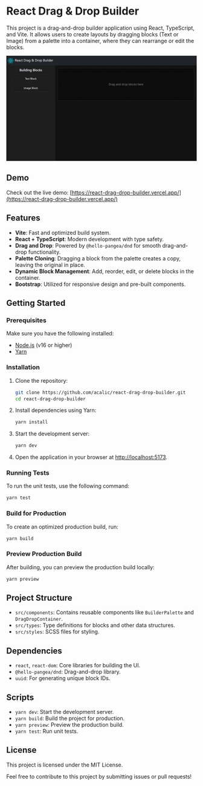 # React Drag & Drop Builder

This project is a drag-and-drop builder application using React, TypeScript, and Vite. It allows users to create layouts by dragging blocks (Text or Image) from a palette into a container, where they can rearrange or edit the blocks.

![Screenshot](./src/assets/screenshot.png)

## Demo

Check out the live demo: [https://react-drag-drop-builder.vercel.app/](https://react-drag-drop-builder.vercel.app/)

## Features

- **Vite**: Fast and optimized build system.
- **React + TypeScript**: Modern development with type safety.
- **Drag and Drop**: Powered by `@hello-pangea/dnd` for smooth drag-and-drop functionality.
- **Palette Cloning**: Dragging a block from the palette creates a copy, leaving the original in place.
- **Dynamic Block Management**: Add, reorder, edit, or delete blocks in the container.
- **Bootstrap**: Utilized for responsive design and pre-built components.

## Getting Started

### Prerequisites

Make sure you have the following installed:

- [Node.js](https://nodejs.org/) (v16 or higher)
- [Yarn](https://yarnpkg.com/)

### Installation

1. Clone the repository:

    ```sh
    git clone https://github.com/acalic/react-drag-drop-builder.git
    cd react-drag-drop-builder
    ```

2. Install dependencies using Yarn:

    ```sh
    yarn install
    ```

3. Start the development server:

    ```sh
    yarn dev
    ```

4. Open the application in your browser at [http://localhost:5173](http://localhost:5173).

### Running Tests

To run the unit tests, use the following command:

```sh
yarn test
```

### Build for Production

To create an optimized production build, run:

```sh
yarn build
```

### Preview Production Build

After building, you can preview the production build locally:

```sh
yarn preview
```

## Project Structure

- `src/components`: Contains reusable components like `BuilderPalette` and `DragDropContainer`.
- `src/types`: Type definitions for blocks and other data structures.
- `src/styles`: SCSS files for styling.

## Dependencies

- `react`, `react-dom`: Core libraries for building the UI.
- `@hello-pangea/dnd`: Drag-and-drop library.
- `uuid`: For generating unique block IDs.

## Scripts

- `yarn dev`: Start the development server.
- `yarn build`: Build the project for production.
- `yarn preview`: Preview the production build.
- `yarn test`: Run unit tests.

## License

This project is licensed under the MIT License.

Feel free to contribute to this project by submitting issues or pull requests!